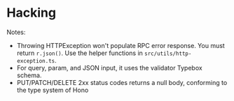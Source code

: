 # Hacking

Notes:
- Throwing HTTPException won't populate RPC error response. You must return `r.json()`. Use
  the helper functions in `src/utils/http-exception.ts`.
- For query, param, and JSON input, it uses the validator Typebox schema.
- PUT/PATCH/DELETE 2xx status codes returns a null body, conforming to the type system of Hono
